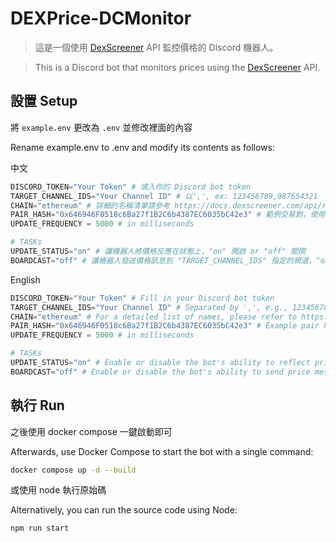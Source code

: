 # DEXPrice-DCMonitor

> 這是一個使用 [DexScreener](https://docs.dexscreener.com/) API 監控價格的 Discord 機器人。

> This is a Discord bot that monitors prices using the [DexScreener](https://docs.dexscreener.com/) API.

## 設置 Setup

將 `example.env` 更改為 `.env` 並修改裡面的內容

Rename example.env to .env and modify its contents as follows:

中文

```py
DISCORD_TOKEN="Your Token" # 填入你的 Discord bot token
TARGET_CHANNEL_IDS="Your Channel ID" # 以',', ex: 123456789,987654321
CHAIN="ethereum" # 詳細的名稱清單請參考 https://docs.dexscreener.com/api/reference
PAIR_HASH="0x646946F0518c6Ba27f1B2C6b4387EC6035bC42e3" # 範例交易對，使用的是 "丹 - PFPAsia" 的非官方交易對
UPDATE_FREQUENCY = 5000 # in milliseconds

# TASKs
UPDATE_STATUS="on" # 讓機器人將價格反應在狀態上，"on" 開啟 or "off" 關閉
BOARDCAST="off" # 讓機器人發送價格訊息到 "TARGET_CHANNEL_IDS" 指定的頻道，"on" 開啟 or "off" 關閉
```

English

```py
DISCORD_TOKEN="Your Token" # Fill in your Discord bot token
TARGET_CHANNEL_IDS="Your Channel ID" # Separated by ',', e.g., 123456789,987654321
CHAIN="ethereum" # For a detailed list of names, please refer to https://docs.dexscreener.com/api/reference
PAIR_HASH="0x646946F0518c6Ba27f1B2C6b4387EC6035bC42e3" # Example pair hash for the unofficial "Dan - PFPAsia" pair
UPDATE_FREQUENCY = 5000 # in milliseconds

# TASKs
UPDATE_STATUS="on" # Enable or disable the bot's ability to reflect prices in status. Use "on" or "off".
BOARDCAST="off" # Enable or disable the bot's ability to send price messages to the channels specified in "TARGET_CHANNEL_IDS". Use "on" or "off".
```

## 執行 Run

之後使用 docker compose 一鍵啟動即可

Afterwards, use Docker Compose to start the bot with a single command:

```sh
docker compose up -d --build
```

或使用 node 執行原始碼

Alternatively, you can run the source code using Node:

```sh
npm run start
```
